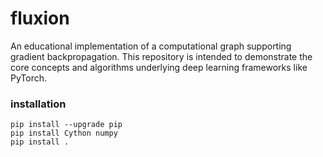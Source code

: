 # fluxion
An educational implementation of a computational graph supporting gradient backpropagation. 
This repository is intended to demonstrate the core concepts and algorithms underlying deep learning frameworks like PyTorch.


### installation

```
pip install --upgrade pip
pip install Cython numpy
pip install .
```
